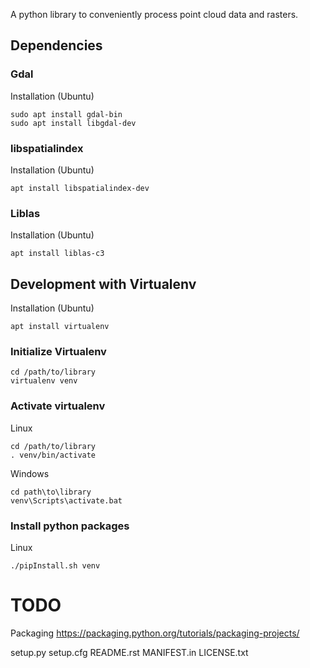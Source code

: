 A python library to conveniently process point cloud data and rasters.



## Dependencies

### Gdal

Installation (Ubuntu)
```
sudo apt install gdal-bin
sudo apt install libgdal-dev
```

### libspatialindex

Installation (Ubuntu)
```
apt install libspatialindex-dev
```

### Liblas

Installation (Ubuntu)
```
apt install liblas-c3
```


## Development with Virtualenv

Installation (Ubuntu)
```
apt install virtualenv
```

### Initialize Virtualenv

```
cd /path/to/library
virtualenv venv
```

### Activate virtualenv

Linux
```
cd /path/to/library
. venv/bin/activate
```

Windows
```
cd path\to\library
venv\Scripts\activate.bat
```

### Install python packages

Linux
```
./pipInstall.sh venv
```

# TODO

Packaging
https://packaging.python.org/tutorials/packaging-projects/

setup.py
setup.cfg
README.rst
MANIFEST.in
LICENSE.txt